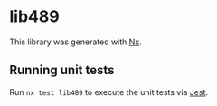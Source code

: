 # lib489

This library was generated with [Nx](https://nx.dev).


## Running unit tests

Run `nx test lib489` to execute the unit tests via [Jest](https://jestjs.io).



